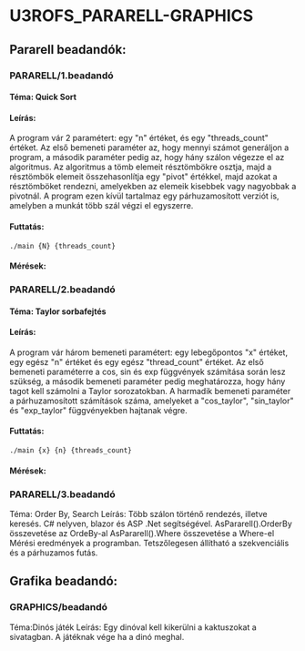 # U3ROFS_PARARELL-GRAPHICS

## Pararell beadandók:

### PARARELL/1.beadandó

#### Téma: Quick Sort
#### Leírás:
A program vár 2 paramétert: egy "n" értéket, és egy "threads_count" értéket. Az első bemeneti paraméter az, hogy mennyi számot generáljon a program, a második paraméter pedig az, hogy hány szálon végezze el az algoritmus. Az algoritmus a tömb elemeit résztömbökre osztja, majd a résztömbök elemeit összehasonlítja egy "pivot" értékkel, majd azokat a résztömböket rendezni, amelyekben az elemeik kisebbek vagy nagyobbak a pivotnál. A program ezen kívül tartalmaz egy párhuzamosított verziót is, amelyben a munkát több szál végzi el egyszerre.

 #### Futtatás:

    ./main {N} {threads_count}

 #### Mérések:

### PARARELL/2.beadandó

#### Téma: Taylor sorbafejtés
#### Leírás:
A program vár három bemeneti paramétert: egy lebegőpontos "x" értéket, egy egész "n" értéket és egy egész "thread_count" értéket. Az első bemeneti paraméterre a cos, sin és exp függvények számítása során lesz szükség, a második bemeneti paraméter pedig meghatározza, hogy hány tagot kell számolni a Taylor sorozatokban. A harmadik bemeneti paraméter a párhuzamosított számítások száma, amelyeket a "cos_taylor", "sin_taylor" és "exp_taylor" függvényekben hajtanak végre.

 #### Futtatás:
 
    ./main {x} {n} {threads_count}

 #### Mérések:

### PARARELL/3.beadandó

Téma: Order By, Search
Leírás: Több szálon történő rendezés, illetve keresés. C# nelyven, blazor és ASP .Net segítségével.
AsPararell().OrderBy összevetése az OrdeBy-al
AsPararell().Where összevetése a Where-el
Mérési eredmények a programban.
Tetszőlegesen állítható a szekvenciális és a párhuzamos futás.

## Grafika beadandó:

### GRAPHICS/beadandó

Téma:Dinós játék
Leírás: Egy dinóval kell kikerülni a kaktuszokat a sivatagban. A játéknak vége ha a dinó meghal.
